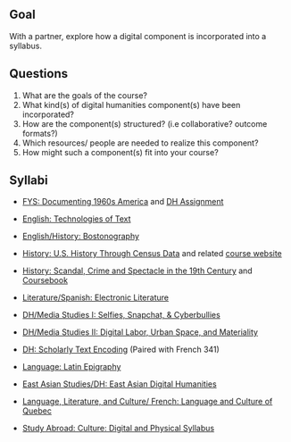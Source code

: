 
## Goal

With a partner, explore how a digital component is incorporated into a syllabus.   

## Questions

1. What are the goals of the course?
2. What kind(s) of digital humanities component(s) have been incorporated? 
3. How are the component(s) structured? (i.e collaborative? outcome formats?)
4. Which resources/ people are needed to realize this component?
5. How might such a component(s) fit into your course?

## Syllabi

- [FYS: Documenting 1960s America](https://github.com/nolauren/workshops/blob/master/urdhpedagogy/files/FYS_Syllabus.pdf) and [DH Assignment](https://github.com/nolauren/workshops/blob/master/urdhpedagogy/files/fys100assignment.md)

- [English: Technologies of Text](https://s18tot.ryancordell.org/)

- [English/History: Bostonography](http://bostonography.benschmidt.org/)

- [History: U.S. History Through Census Data](http://www.emilyklancher.com/teaching/history90_01_fall.pdf)
and related [course website](https://journeys.dartmouth.edu/censushistory/)

- [History: Scandal, Crime and Spectacle in the 19th Century](https://github.com/nolauren/workshops/blob/master/urdhpedagogy/files/History211.pdf) and [Coursebook](http://walshbr.com/textanalysiscoursebook/table-of-contents/)

- [Literature/Spanish: Electronic Literature](http://eliterature.digitalhumanities.berkeley.edu/)

- [DH/Media Studies I: Selfies, Snapchat, & Cyberbullies](https://miriamposner.com/dh150w15/)

- [DH/Media Studies II: Digital Labor, Urban Space, and Materiality](http://digitalmateriallabor.org/syllabus/)

- [DH: Scholarly Text Encoding](https://tei.academic.wlu.edu/) (Paired with French 341)

- [Language: Latin Epigraphy](http://www.monicaberti.com/wp-content/uploads/2015/09/Latin_Epigraphy_Syllabus_2013.pdf)

- [East Asian Studies/DH: East Asian Digital Humanities](https://hcommons.org/deposits/objects/hc:17238/datastreams/CONTENT/content)

- [Language, Literature, and Culture/ French: Language and Culture of Quebec](https://hcommons.org/deposits/objects/hc:20318/datastreams/CONTENT/content)

- [Study Abroad: Culture: Digital and Physical Syllabus](https://hcommons.org/deposits/objects/hc:11360/datastreams/CONTENT/content)


